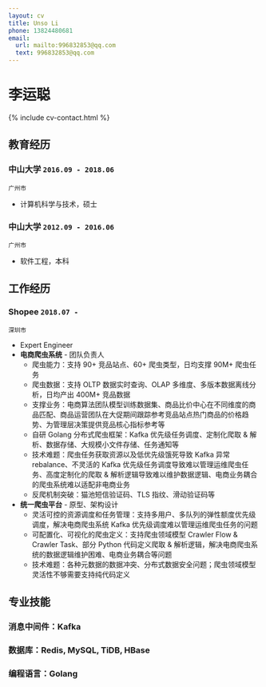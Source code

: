 ```yaml
---
layout: cv
title: Unso Li
phone: 13824480681
email:
  url: mailto:996832853@qq.com
  text: 996832853@qq.com
---
```


# 李运聪

<!--
include contact information from the front matter
Supported arguments:
    - homepage: url, text
    - phone
    - email
-->

{% include cv-contact.html %}

## 教育经历

### **中山大学** `2016.09 - 2018.06`

```
广州市
```

- 计算机科学与技术，硕士

### **中山大学** `2012.09 - 2016.06`

```
广州市
```

- 软件工程，本科

## 工作经历
### **Shopee** `2018.07 -`

```
深圳市
```

- Expert Engineer
- **电商爬虫系统** - 团队负责人
  - 爬虫能力：支持 90+ 竞品站点、60+ 爬虫类型，日均支撑 90M+ 爬虫任务
  - 爬虫数据：支持 OLTP 数据实时查询、OLAP 多维度、多版本数据离线分析，日均产出 400M+ 竞品数据
  - 支撑业务：电商算法团队模型训练数据集、商品比价中心在不同维度的商品匹配、商品运营团队在大促期间跟踪参考竞品站点热门商品的价格趋势、为管理层决策提供竞品核心指标参考等
  - 自研 Golang 分布式爬虫框架：Kafka 优先级任务调度、定制化爬取 & 解析、数据存储、大规模小文件存储、任务通知等
  - 技术难题：爬虫任务获取资源以及低优先级饿死导致 Kafka 异常 rebalance、不灵活的 Kafka 优先级任务调度导致难以管理运维爬虫任务、高度定制化的爬取 & 解析逻辑导致难以维护数据逻辑、电商业务耦合的爬虫系统难以适配非电商业务
  - 反爬机制突破：猫池短信验证码、TLS 指纹、滑动验证码等
- **统一爬虫平台** - 原型、架构设计
  - 灵活可控的资源调度和任务管理：支持多用户、多队列的弹性额度优先级调度，解决电商爬虫系统 Kafka 优先级调度难以管理运维爬虫任务的问题
  - 可配置化、可视化的爬虫定义：支持爬虫领域模型 Crawler Flow & Crawler Task、部分 Python 代码定义爬取 & 解析逻辑，解决电商爬虫系统的数据逻辑维护困难、电商业务耦合等问题
  - 技术难题：各种元数据的数据冲突、分布式数据安全问题；爬虫领域模型灵活性不够需要支持纯代码定义

## 专业技能

### **消息中间件**：Kafka
### **数据库**：Redis, MySQL, TiDB, HBase
### **编程语言**：Golang

<!-- ### Footer

Last updated: May 2013 -->
